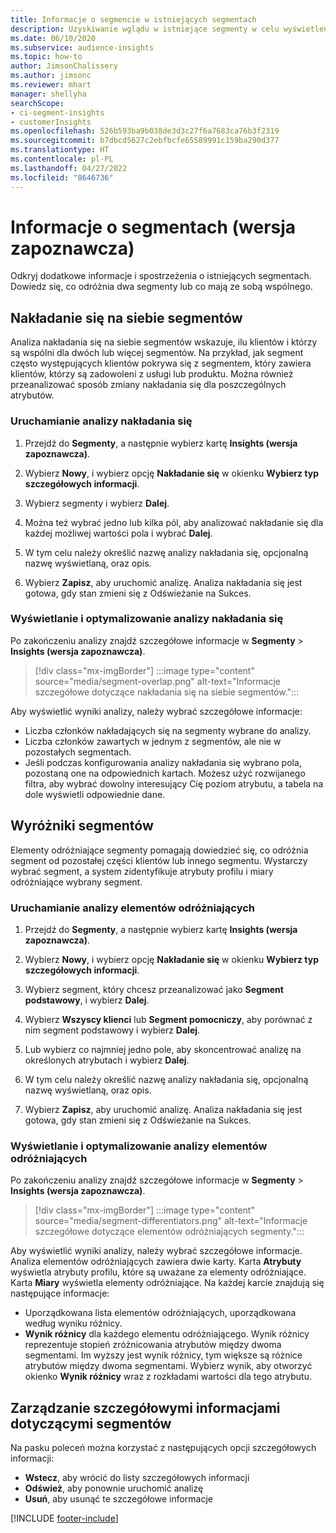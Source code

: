 ```yaml
---
title: Informacje o segmencie w istniejących segmentach
description: Uzyskiwanie wglądu w istniejące segmenty w celu wyświetlenia różnic i cech wspólnych.
ms.date: 06/10/2020
ms.subservice: audience-insights
ms.topic: how-to
author: JimsonChalissery
ms.author: jimsonc
ms.reviewer: mhart
manager: shellyha
searchScope:
- ci-segment-insights
- customerInsights
ms.openlocfilehash: 526b593ba9b038de3d3c27f6a7683ca76b3f2319
ms.sourcegitcommit: b7dbcd5627c2ebfbcfe65589991c159ba290d377
ms.translationtype: HT
ms.contentlocale: pl-PL
ms.lasthandoff: 04/27/2022
ms.locfileid: "8646736"
---
```

# <a name="segment-insights-preview"></a>Informacje o segmentach (wersja zapoznawcza)

Odkryj dodatkowe informacje i spostrzeżenia o istniejących segmentach. Dowiedz się, co odróżnia dwa segmenty lub co mają ze sobą wspólnego.

## <a name="segment-overlap"></a>Nakładanie się na siebie segmentów

Analiza nakładania się na siebie segmentów wskazuje, ilu klientów i którzy są wspólni dla dwóch lub więcej segmentów. Na przykład, jak segment często występujących klientów pokrywa się z segmentem, który zawiera klientów, którzy są zadowoleni z usługi lub produktu.
Można również przeanalizować sposób zmiany nakładania się dla poszczególnych atrybutów.

### <a name="run-an-overlap-analysis"></a>Uruchamianie analizy nakładania się

1. Przejdź do **Segmenty**, a następnie wybierz kartę **Insights (wersja zapoznawcza)**.

1. Wybierz **Nowy**, i wybierz opcję **Nakładanie się** w okienku **Wybierz typ szczegółowych informacji**.

1. Wybierz segmenty i wybierz **Dalej**.

1. Można też wybrać jedno lub kilka pól, aby analizować nakładanie się dla każdej możliwej wartości pola i wybrać **Dalej**.

1. W tym celu należy określić nazwę analizy nakładania się, opcjonalną nazwę wyświetlaną, oraz opis.

1. Wybierz **Zapisz**, aby uruchomić analizę. Analiza nakładania się jest gotowa, gdy stan zmieni się z Odświeżanie na Sukces.

### <a name="view-and-optimize-an-overlap-analysis"></a>Wyświetlanie i optymalizowanie analizy nakładania się

Po zakończeniu analizy znajdź szczegółowe informacje w **Segmenty** > **Insights (wersja zapoznawcza)**.

> [!div class="mx-imgBorder"]
> :::image type="content" source="media/segment-overlap.png" alt-text="Informacje szczegółowe dotyczące nakładania się na siebie segmentów.":::

Aby wyświetlić wyniki analizy, należy wybrać szczegółowe informacje:

- Liczba członków nakładających się na segmenty wybrane do analizy.
- Liczba członków zawartych w jednym z segmentów, ale nie w pozostałych segmentach.
- Jeśli podczas konfigurowania analizy nakładania się wybrano pola, pozostaną one na odpowiednich kartach. Możesz użyć rozwijanego filtra, aby wybrać dowolny interesujący Cię poziom atrybutu, a tabela na dole wyświetli odpowiednie dane.

## <a name="segment-differentiators"></a>Wyróżniki segmentów

Elementy odróżniające segmenty pomagają dowiedzieć się, co odróżnia segment od pozostałej części klientów lub innego segmentu. Wystarczy wybrać segment, a system zidentyfikuje atrybuty profilu i miary odróżniające wybrany segment.

### <a name="run-a-differentiator-analysis"></a>Uruchamianie analizy elementów odróżniających

1. Przejdź do **Segmenty**, a następnie wybierz kartę **Insights (wersja zapoznawcza)**.

1. Wybierz **Nowy**, i wybierz opcję **Nakładanie się** w okienku **Wybierz typ szczegółowych informacji**.

1. Wybierz segment, który chcesz przeanalizować jako **Segment podstawowy**, i wybierz **Dalej**.

1. Wybierz **Wszyscy klienci** lub **Segment pomocniczy**, aby porównać z nim segment podstawowy i wybierz **Dalej**.

1. Lub wybierz co najmniej jedno pole, aby skoncentrować analizę na określonych atrybutach i wybierz **Dalej**.

1. W tym celu należy określić nazwę analizy nakładania się, opcjonalną nazwę wyświetlaną, oraz opis.

1. Wybierz **Zapisz**, aby uruchomić analizę. Analiza nakładania się jest gotowa, gdy stan zmieni się z Odświeżanie na Sukces.

### <a name="view-and-optimize-a-differentiators-analysis"></a>Wyświetlanie i optymalizowanie analizy elementów odróżniających

Po zakończeniu analizy znajdź szczegółowe informacje w **Segmenty** > **Insights (wersja zapoznawcza)**.

> [!div class="mx-imgBorder"]
> :::image type="content" source="media/segment-differentiators.png" alt-text="Informacje szczegółowe dotyczące elementów odróżniających segmenty.":::

Aby wyświetlić wyniki analizy, należy wybrać szczegółowe informacje. Analiza elementów odróżniających zawiera dwie karty. Karta **Atrybuty** wyświetla atrybuty profilu, które są uważane za elementy odróżniające. Karta **Miary** wyświetla elementy odróżniające. Na każdej karcie znajdują się następujące informacje:

- Uporządkowana lista elementów odróżniających, uporządkowana według wyniku różnicy.
- **Wynik różnicy** dla każdego elementu odróżniającego. Wynik różnicy reprezentuje stopień zróżnicowania atrybutów między dwoma segmentami. Im wyższy jest wynik różnicy, tym większe są różnice atrybutów między dwoma segmentami. Wybierz wynik, aby otworzyć okienko **Wynik różnicy** wraz z rozkładami wartości dla tego atrybutu.

## <a name="manage-segment-insights"></a>Zarządzanie szczegółowymi informacjami dotyczącymi segmentów

Na pasku poleceń można korzystać z następujących opcji szczegółowych informacji:

- **Wstecz**, aby wrócić do listy szczegółowych informacji
- **Odśwież**, aby ponownie uruchomić analizę
- **Usuń**, aby usunąć te szczegółowe informacje


[!INCLUDE [footer-include](includes/footer-banner.md)]
